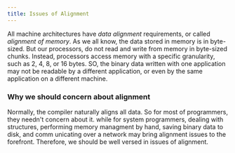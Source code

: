 ```yaml
---
title: Issues of Alignment
---
```


All machine architectures have *data alignment* requirements, or called *alignment of memory*. As we all know, the data 
stored in memory is in byte-sized. But our processors, do not read and write from memory in byte-sized chunks. Instead, 
processors access memory with a specific granularity, such as 2, 4, 8, or 16 bytes. SO, the binary data written with one 
application may not be readable by a different application, or even by the same application on a different machine.

### Why we should concern about alignment

Normally, the compiler naturally aligns all data. So for most of programmers, they needn't concern about it. while for 
system programmers, dealing with structures, performing memory managment by hand, saving binary data to disk, and comm
unicating over a network may bring alignment issues to the forefront. Therefore, we should be well versed in issues of 
alignment.

### 
